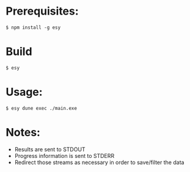 # Prerequisites:
```
$ npm install -g esy
```

# Build
```
$ esy
```

# Usage:
```
$ esy dune exec ./main.exe
```

# Notes:

- Results are sent to STDOUT
- Progress information is sent to STDERR
- Redirect those streams as necessary in order to save/filter the data
